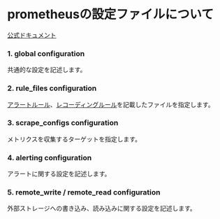 # prometheusの設定ファイルについて
[公式ドキュメント](https://prometheus.io/docs/prometheus/latest/configuration/configuration/)
### 1. global configuration
共通的な設定を記述します。
### 2. rule_files configuration
[アラートルール](https://prometheus.io/docs/prometheus/latest/configuration/alerting_rules/)、[レコーディングルール](https://prometheus.io/docs/prometheus/latest/configuration/recording_rules/)を記載したファイルを指定します。
### 3. scrape_configs configuration
メトリクスを収集するターゲットを指定します。
### 4. alerting configuration
アラートに関する設定を記述します。
### 5. remote_write / remote_read configuration
外部ストレージへの書き込み、読み込みに関する設定を記述します。
